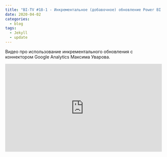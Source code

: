 ```yaml
---
title: "BI-TV #18-1 - Инкрементальное (добавочное) обновление Power BI - Коннектор Google Analytics"
date: 2020-04-02
categories:
  - blog
tags:
  - Jekyll
  - update
---
```


Видео про использование инкрементального обновления с коннектором Google Analytics Максима Уварова. 

<style>.embed-container { position: relative; padding-bottom: 56.25%; height: 0; overflow: hidden; max-width: 100%; } .embed-container iframe, .embed-container object, .embed-container embed { position: absolute; top: 0; left: 0; width: 100%; height: 100%; }</style><div class='embed-container'><iframe src='https://www.youtube.com/embed/V9PPZ9MQVWM' frameborder='0' allowfullscreen></iframe></div>


